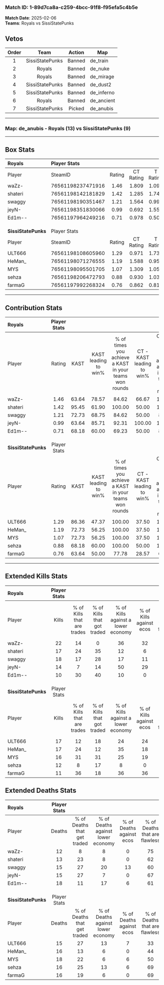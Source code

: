### Match ID: 1-89d7ca8a-c259-4bcc-91f8-f95efa5c4b5e  
**Match Date**: 2025-02-06  
**Teams**: Royals vs SissiStatePunks  

## Vetos  

| Order | Team | Action | Map |
| :---: | :--: | :----: | --- |
| 1 | SissiStatePunks | Banned | de_train |
| 2 | Royals | Banned | de_nuke |
| 3 | Royals | Banned | de_mirage |
| 4 | SissiStatePunks | Banned | de_dust2 |
| 5 | SissiStatePunks | Banned | de_inferno |
| 6 | Royals | Banned | de_ancient |
| 7 | SissiStatePunks | Picked | de_anubis |

---  

### **Map**: de_anubis - Royals (13) vs SissiStatePunks (9)  
---  

## Box Stats  

| **Royals**          | Player Stats      |        |           |          |       |       |       |         |        |      |     |
| :- | :- | :-: | :-: | :-: | :-: | :-: | :-: | :-: | :-: | :-: | :-: |
| Player              | SteamID           | Rating | CT Rating | T Rating | KAST  |  ADR  | Kills | Assists | Deaths | K/D  | HS% |
| waZz-               | 76561198237471916 |  1.46  |   1.809   |  1.098   | 63.64 | 106.0 |  22   |    5    |   12   | 1.83 | 54  |
| shateri             | 76561198142181829 |  1.42  |   1.285   |  1.747   | 95.45 | 83.9  |  17   |    9    |   13   | 1.31 | 47  |
| swaggy              | 76561198190351467 |  1.21  |   1.564   |  0.999   | 72.73 | 80.0  |  18   |    4    |   15   | 1.20 | 38  |
| jeyN-               | 76561198351830066 |  0.99  |   0.692   |  1.554   | 63.64 | 75.5  |  14   |    7    |   15   | 0.93 | 42  |
| Ed1m--              | 76561197964249216 |  0.71  |   0.978   |  0.502   | 68.18 | 51.8  |  10   |    7    |   18   | 0.56 | 50  |
|                     |                   |        |           |          |       |       |       |         |        |      |     |
|                     |                   |        |           |          |       |       |       |         |        |      |     |
|                     |                   |        |           |          |       |       |       |         |        |      |     |
| **SissiStatePunks** | Player Stats      |        |           |          |       |       |       |         |        |      |     |
| Player              | SteamID           | Rating | CT Rating | T Rating | KAST  |  ADR  | Kills | Assists | Deaths | K/D  | HS% |
| ULT666              | 76561198108605960 |  1.29  |   0.971   |  1.731   | 86.36 | 80.1  |  17   |    8    |   15   | 1.13 | 47  |
| HeMan_              | 76561198071276555 |  1.19  |   1.588   |  0.955   | 72.73 | 87.6  |  17   |    9    |   16   | 1.06 | 41  |
| MYS                 | 76561198095501705 |  1.07  |   1.309   |  1.054   | 72.73 | 80.5  |  16   |    6    |   18   | 0.89 | 62  |
| sehza               | 76561198206472793 |  0.88  |   0.930   |  1.035   | 68.18 | 66.2  |  12   |    6    |   16   | 0.75 | 41  |
| farmaG              | 76561197992268324 |  0.76  |   0.862   |  0.810   | 63.64 | 53.7  |  11   |    4    |   16   | 0.69 | 27  |
---  

## Contribution Stats  

| **Royals**          | Player Stats |       |                      |                                                        |                           |                                                             |                          |                                                            |
| :- | :-: | :-: | :-: | :-: | :-: | :-: | :-: | :-: |
| Player              |    Rating    | KAST  | KAST leading to win% | % of times you achieve a KAST in your teams won rounds | CT - KAST leading to win% | CT - % of times you achieve a KAST in your teams won rounds | T - KAST leading to win% | T - % of times you achieve a KAST in your teams won rounds |
| waZz-               |     1.46     | 63.64 |        78.57         |                         84.62                          |           66.67           |                           100.00                            |          100.00          |                           71.43                            |
| shateri             |     1.42     | 95.45 |        61.90         |                         100.00                         |           50.00           |                           100.00                            |          77.78           |                           100.00                           |
| swaggy              |     1.21     | 72.73 |        68.75         |                         84.62                          |           50.00           |                            83.33                            |          100.00          |                           85.71                            |
| jeyN-               |     0.99     | 63.64 |        85.71         |                         92.31                          |          100.00           |                           100.00                            |          75.00           |                           85.71                            |
| Ed1m--              |     0.71     | 68.18 |        60.00         |                         69.23                          |           50.00           |                            83.33                            |          80.00           |                           57.14                            |
|                     |              |       |                      |                                                        |                           |                                                             |                          |                                                            |
|                     |              |       |                      |                                                        |                           |                                                             |                          |                                                            |
|                     |              |       |                      |                                                        |                           |                                                             |                          |                                                            |
| **SissiStatePunks** | Player Stats |       |                      |                                                        |                           |                                                             |                          |                                                            |
| Player              |    Rating    | KAST  | KAST leading to win% | % of times you achieve a KAST in your teams won rounds | CT - KAST leading to win% | CT - % of times you achieve a KAST in your teams won rounds | T - KAST leading to win% | T - % of times you achieve a KAST in your teams won rounds |
| ULT666              |     1.29     | 86.36 |        47.37         |                         100.00                         |           37.50           |                           100.00                            |          54.55           |                           100.00                           |
| HeMan_              |     1.19     | 72.73 |        56.25         |                         100.00                         |           37.50           |                           100.00                            |          75.00           |                           100.00                           |
| MYS                 |     1.07     | 72.73 |        56.25         |                         100.00                         |           37.50           |                           100.00                            |          75.00           |                           100.00                           |
| sehza               |     0.88     | 68.18 |        60.00         |                         100.00                         |           50.00           |                           100.00                            |          66.67           |                           100.00                           |
| farmaG              |     0.76     | 63.64 |        50.00         |                         77.78                          |           28.57           |                            66.67                            |          71.43           |                           83.33                            |
---  

## Extended Kills Stats  

| **Royals**          | Player Stats |                            |                            |                                    |                         |                              |                                 |                                       |                    |           |
| :- | :-: | :-: | :-: | :-: | :-: | :-: | :-: | :-: | :-: | :-: |
| Player              |    Kills     | % of Kills that are trades | % of Kills that got traded | % of Kills against a lower economy | % of Kills against ecos | % of Kills that are flawless | % of Kills that are close duels | % of Kills that are assisted by flash | Pistol Round Kills | AWP Kills |
| waZz-               |      22      |             14             |             0              |                 36                 |           32            |              68              |                9                |                   5                   |         0          |     7     |
| shateri             |      17      |             24             |             35             |                 12                 |            6            |              35              |               12                |                   6                   |         0          |     1     |
| swaggy              |      18      |             17             |             28             |                 17                 |           11            |              50              |                6                |                  11                   |         0          |     2     |
| jeyN-               |      14      |             7              |             14             |                 50                 |           29            |              50              |                0                |                   7                   |         6          |     0     |
| Ed1m--              |      10      |             30             |             40             |                 10                 |            0            |              60              |                0                |                  10                   |         0          |     0     |
|                     |              |                            |                            |                                    |                         |                              |                                 |                                       |                    |           |
|                     |              |                            |                            |                                    |                         |                              |                                 |                                       |                    |           |
|                     |              |                            |                            |                                    |                         |                              |                                 |                                       |                    |           |
| **SissiStatePunks** | Player Stats |                            |                            |                                    |                         |                              |                                 |                                       |                    |           |
| Player              |    Kills     | % of Kills that are trades | % of Kills that got traded | % of Kills against a lower economy | % of Kills against ecos | % of Kills that are flawless | % of Kills that are close duels | % of Kills that are assisted by flash | Pistol Round Kills | AWP Kills |
| ULT666              |      17      |             12             |             18             |                 24                 |           24            |              71              |                6                |                   6                   |         0          |     1     |
| HeMan_              |      17      |             24             |             12             |                 35                 |           18            |              65              |                6                |                   6                   |         0          |     0     |
| MYS                 |      16      |             31             |             31             |                 25                 |           19            |              50              |               13                |                   0                   |         0          |     2     |
| sehza               |      12      |             8              |             17             |                 8                  |            0            |              75              |                8                |                   0                   |         0          |     0     |
| farmaG              |      11      |             36             |             18             |                 36                 |           36            |              64              |               18                |                   0                   |         6          |     0     |
## Extended Deaths Stats  

| **Royals**          | Player Stats |                             |                                   |                          |                               |                            |                           |               |
| :- | :-: | :-: | :-: | :-: | :-: | :-: | :-: | :-: |
| Player              |    Deaths    | % of Deaths that get traded | % of Deaths against lower economy | % of Deaths against ecos | % of Deaths that are flawless | % of Deaths that are close | % of Deaths while blinded | Deaths to AWP |
| waZz-               |      12      |              8              |                 8                 |            0             |              75               |             8              |             0             |       0       |
| shateri             |      13      |             23              |                 8                 |            0             |              62               |             15             |             8             |       2       |
| swaggy              |      15      |             27              |                20                 |            13            |              60               |             13             |             7             |       1       |
| jeyN-               |      15      |             27              |                 7                 |            0             |              67               |             7              |             0             |       1       |
| Ed1m--              |      18      |             11              |                17                 |            6             |              61               |             6              |             0             |       2       |
|                     |              |                             |                                   |                          |                               |                            |                           |               |
|                     |              |                             |                                   |                          |                               |                            |                           |               |
|                     |              |                             |                                   |                          |                               |                            |                           |               |
| **SissiStatePunks** | Player Stats |                             |                                   |                          |                               |                            |                           |               |
| Player              |    Deaths    | % of Deaths that get traded | % of Deaths against lower economy | % of Deaths against ecos | % of Deaths that are flawless | % of Deaths that are close | % of Deaths while blinded | Deaths to AWP |
| ULT666              |      15      |             27              |                13                 |            7             |              33               |             0              |            13             |       0       |
| HeMan_              |      16      |             13              |                 6                 |            0             |              44               |             6              |             0             |       1       |
| MYS                 |      18      |             22              |                 6                 |            6             |              50               |             11             |             6             |       2       |
| sehza               |      16      |             25              |                13                 |            6             |              69               |             6              |             6             |       2       |
| farmaG              |      16      |             19              |                 6                 |            0             |              69               |             6              |            13             |       1       |
